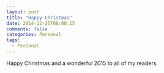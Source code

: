 ```yaml
---
layout: post
title: "Happy Christmas"
date: 2014-12-25T08:00:15
comments: false
categories: Personal
tags:
  - Personal
---
```


Happy Christmas and a wonderful 2015 to all of my readers.
